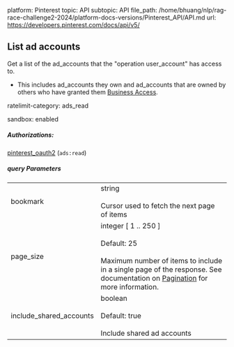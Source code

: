 platform: Pinterest
topic: API
subtopic: API
file_path: /home/bhuang/nlp/rag-race-challenge2-2024/platform-docs-versions/Pinterest_API/API.md
url: https://developers.pinterest.com/docs/api/v5/

## [](#operation/ad_accounts/list)List ad accounts

Get a list of the ad\_accounts that the "operation user\_account" has access to.

* This includes ad\_accounts they own and ad\_accounts that are owned by others who have granted them [Business Access](https://help.pinterest.com/en/business/article/share-and-manage-access-to-your-ad-accounts).

ratelimit-category: ads\_read

sandbox: enabled

##### Authorizations:

[pinterest\_oauth2](#section/Authentication/pinterest_oauth2) (`ads:read`)

##### query Parameters

|     |     |
| --- | --- |
| bookmark | string<br><br>Cursor used to fetch the next page of items |
| page\_size | integer \[ 1 .. 250 \]<br><br>Default: 25<br><br>Maximum number of items to include in a single page of the response. See documentation on [Pagination](https://developers.pinterest.com/docs/getting-started/pagination/) for more information. |
| include\_shared\_accounts | boolean<br><br>Default: true<br><br>Include shared ad accounts |
